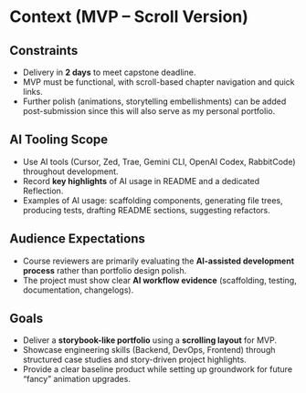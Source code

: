 # Context (MVP – Scroll Version)

## Constraints

- Delivery in **2 days** to meet capstone deadline.
- MVP must be functional, with scroll-based chapter navigation and quick links.
- Further polish (animations, storytelling embellishments) can be added post-submission since this will also serve as my personal portfolio.

## AI Tooling Scope

- Use AI tools (Cursor, Zed, Trae, Gemini CLI, OpenAI Codex, RabbitCode) throughout development.
- Record **key highlights** of AI usage in README and a dedicated Reflection.
- Examples of AI usage: scaffolding components, generating file trees, producing tests, drafting README sections, suggesting refactors.

## Audience Expectations

- Course reviewers are primarily evaluating the **AI-assisted development process** rather than portfolio design polish.
- The project must show clear **AI workflow evidence** (scaffolding, testing, documentation, changelogs).

## Goals

- Deliver a **storybook-like portfolio** using a **scrolling layout** for MVP.
- Showcase engineering skills (Backend, DevOps, Frontend) through structured case studies and story-driven project highlights.
- Provide a clear baseline product while setting up groundwork for future “fancy” animation upgrades.
